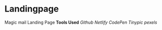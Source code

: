 # Landingpage
Magic mail Landing Page
**Tools Used**
*Github*
*Netlify*
*CodePen*
*Tinypic*
*pexels*